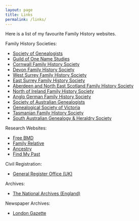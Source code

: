 ```yaml
---
layout: page
title: Links
permalink: /links/
---
```


Here is a list of my favourite Family History websites.

Family History Societies:

* [Society of Genealogists](http://www.sog.org.uk/)
* [Guild of One Name Studies](http://www.one-name.org.uk/)
* [Cornwall Family History Society](http://www.cornwallfhs.com/)
* [Devon Family History Society](http://www.devonfhs.org.uk/)
* [West Surrey Family History Society](http://www.wsfhs.org/)
* [East Surrey Family History Society](http://www.eastsurreyfhs.org.uk)
* [Aberdeen and North East Scotland Family History Society](http://www.anesfhs.org.uk/)
* [North of Ireland Family History Society](http://www.nifhs.org/)
* [Anglo German Family History Society](http://www.agfhs.org.uk)
* [Society of Australian Genealogists](http://www.sag.org.au/)
* [Genealogical Society of Victoria](http://www.gsv.org.au/)
* [Tasmanian Family History Society](http://www.tasfhs.org/)
* [South Australian Genealogy & Heraldry Society](http://www.saghs.org.au)

Research Websites:

* [Free BMD](http://www.freebmd.org.uk/)
* [Family Relative](http://www.familyrelatives.com/)
* [Ancestry](http://www.ancestry.co.uk/)
* [Find My Past](http://www.findmypast.co.uk/home.jsp)

Civil Registration:

* [General Register Office (UK)](http://www.gro.gov.uk/gro/content/)

Archives:

* [The National Archives (England)](http://www.nationalarchives.gov.uk/)

Newspaper Archives:

* [London Gazette](http://www.london-gazette.co.uk/)
